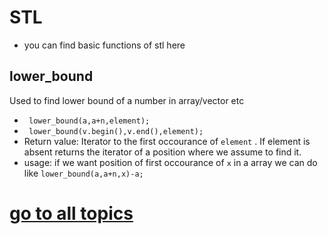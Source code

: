# STL
- you can find basic functions of stl here
  
## lower_bound
Used to find lower bound of a number in array/vector etc
- ``` lower_bound(a,a+n,element);```
- ``` lower_bound(v.begin(),v.end(),element);```
- Return value:
    Iterator to the first occourance of ```element``` . If element is absent returns the iterator of a position where we assume to find it.
- usage:
    if we want position of first occourance of ```x``` in a array we can do like
    ```lower_bound(a,a+n,x)-a;```

# [go to all topics](https://journey-cp.github.io/LEARN)